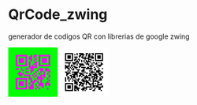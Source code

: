 # QrCode_zwing
generador de codigos QR con librerias de google zwing


<img width="100"  heigth="100" style="display:inline-block" src="https://github.com/theboshy/QrCode_zwing/blob/master/QR/galerie/QRc.png"></img>
<img width="100"  heigth="100" src="https://github.com/theboshy/QrCode_zwing/blob/master/QR/galerie/qrCode.png"></img>
